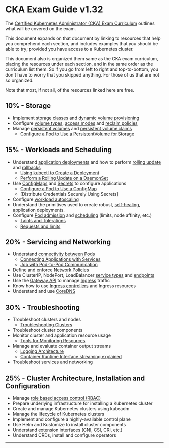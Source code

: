 # CKA Exam Guide v1.32

The [Certified Kubernetes Administrator (CKA) Exam Curriculum] outlines what
will be covered on the exam.

This document expands on that document by linking to resources that help you
comprehend each section, and includes examples that you should be able to try;
provided you have access to a Kubernetes cluster.

This document also is organized them same as the CKA exam curriculum, placing
the resources under each section, and in the same order as the curriculum list
them. So if you go from left to right and top-to-bottom, you don't have to
worry that you skipped anything. For those of us that are not so organized.

Note that most, if not all, of the resources linked here are free.

## 10% - Storage

* Implement [storage classes] and [dynamic volume provisioning]
* Configure [volume types], [access modes] and [reclaim policies]
* Manage [persistent volumes] and [persistent volume claims]
  * [Configure a Pod to Use a PersistentVolume for Storage]

## 15% - Workloads and Scheduling

* Understand [application deployments] and how to perform [rolling update]
  and [rollbacks]
  * [Using kubectl to Create a Deployment]
  * [Perform a Rolling Update on a DaemonSet]
* Use [ConfigMaps] and [Secrets] to configure applications
  * [Configure a Pod to Use a ConfigMap]
  * [Distribute Credentials Securely Using Secrets]
* Configure [workload autoscaling]
* Understand the primitives used to create robust, [self-healing], application
  deployments.
* Configure [Pod admission] and [scheduling] (limits, node affinity, etc.)
  * [Taints and Tolerations]
  * [Requests and limits]

## 20% - Servicing and Networking

* Understand [connectivity between Pods]
  * [Connecting Applications with Services]
  * [Job with Pod-to-Pod Communication]
* Define and enforce [Network Policies]
* Use ClusterIP, NodePort, LoadBalancer [service types] and [endpoints]
* Use the [Gateway API] to manage [Ingress] traffic
* Know how to use [Ingress controllers] and Ingress resources
* Understand and use [CoreDNS]

## 30% - Troubleshooting

* Troubleshoot clusters and nodes
  * [Troubleshooting Clusters]
* Troubleshoot cluster components
* Monitor cluster and application resource usage
  * [Tools for Monitoring Resources]
* Manage and evaluate container output streams
  * [Logging Architecture]
  * [Container Runtime Interface streaming explained]
* Troubleshoot services and networking

## 25% - Cluster Architecture, Installation and Configuration

* Manage [role based access control (RBAC)]
* Prepare underlying infrastructure for installing a Kubernetes cluster
* Create and manage Kubernetes clusters using kubeadm
* Manage the lifecycle of Kubernetes clusters
* Implement and configure a highly-available control plane
* Use Helm and Kustomize to install cluster components
* Understand extension interfaces (CNI, CSI, CRI, etc.)
* Understand CRDs, install and configure operators

---

[Certified Kubernetes Administrator (CKA) Exam Curriculum]: https://github.com/cncf/curriculum/blob/master/CKA_Curriculum_v1.32.pdf
[storage classes]: https://kubernetes.io/docs/concepts/storage/storage-classes/
[dynamic volume provisioning]: https://kubernetes.io/docs/concepts/storage/dynamic-provisioning/
[volume types]: https://kubernetes.io/docs/concepts/storage/volumes/#volume-types
[access modes]: https://kubernetes.io/docs/concepts/storage/persistent-volumes/#access-modes
[reclaim policies]: https://kubernetes.io/docs/concepts/storage/persistent-volumes/#reclaim-policy
[persistent volumes]: https://kubernetes.io/docs/concepts/storage/persistent-volumes/
[persistent volume claims]: https://kubernetes.io/docs/concepts/storage/persistent-volumes/#persistentvolumeclaims
[Configure a Pod to Use a PersistentVolume for Storage]: https://kubernetes.io/docs/tasks/configure-pod-container/configure-persistent-volume-storage/
[application deployments]: https://kubernetes.io/docs/concepts/workloads/controllers/deployment/
[Using kubectl to Create a Deployment]: https://kubernetes.io/docs/tutorials/kubernetes-basics/deploy-app/deploy-intro/
[rolling update]: https://kubernetes.io/docs/tutorials/kubernetes-basics/update/update-intro/
[rollbacks]: https://kubernetes.io/docs/concepts/workloads/controllers/deployment/#rolling-back-a-deployment
[Perform a Rolling Update on a DaemonSet]: https://kubernetes.io/docs/tasks/manage-daemon/update-daemon-set/
[ConfigMaps]: https://kubernetes.io/docs/concepts/configuration/configmap/
[Secrets]: https://kubernetes.io/docs/concepts/configuration/secret/
[Configure a Pod to Use a ConfigMap]: https://kubernetes.io/docs/tasks/configure-pod-container/configure-pod-configmap/
[Distribute Credentials Securely Using Secrets0]: https://kubernetes.io/docs/tasks/inject-data-application/distribute-credentials-secure/
[workload autoscaling]: http://kubernetes.io/docs/concepts/workloads/autoscaling/
[self-healing]: https://kubernetes.io/docs/concepts/architecture/self-healing/
[Pod admission]: https://kubernetes.io/docs/concepts/security/pod-security-admission/
[Taints and Tolerations]: https://kubernetes.io/docs/concepts/scheduling-eviction/taint-and-toleration/
[scheduling]: https://kubernetes.io/docs/concepts/scheduling-eviction/
[Requests and limits]: https://kubernetes.io/docs/concepts/configuration/manage-resources-containers/#requests-and-limits
[Job with Pod-to-Pod Communication]: https://kubernetes.io/docs/tasks/job/job-with-pod-to-pod-communication/
[Connecting Applications with Services]: https://kubernetes.io/docs/tutorials/services/connect-applications-service/
[connectivity between Pods]: https://kubernetes.io/docs/concepts/cluster-administration/networking/
[Network Policies]: http://kubernetes.io/docs/concepts/services-networking/network-policies/
[service types]: https://kubernetes.io/docs/concepts/services-networking/service/
[endpoints]: https://kubernetes.io/docs/concepts/services-networking/service/#endpoints
[Gateway API]: https://kubernetes.io/docs/concepts/services-networking/gateway/
[Ingress]: https://kubernetes.io/docs/concepts/services-networking/ingress/
[Ingress controllers]: https://kubernetes.io/docs/concepts/services-networking/ingress-controllers/
[CoreDNS]: https://kubernetes.io/docs/tasks/administer-cluster/coredns/
[Troubleshooting Clusters]: https://kubernetes.io/docs/tasks/debug/debug-cluster/
[role based access control (RBAC)]: https://kubernetes.io/docs/reference/access-authn-authz/rbac/
[Logging Architecture]: https://kubernetes.io/docs/concepts/cluster-administration/logging/
[Container Runtime Interface streaming explained]: https://kubernetes.io/blog/2024/05/01/cri-streaming-explained/
[Tools for Monitoring Resources]: https://kubernetes.io/docs/tasks/debug/debug-cluster/resource-usage-monitoring/
